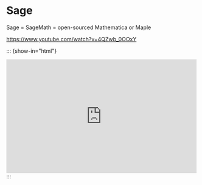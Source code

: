 # Sage

Sage = SageMath = open-sourced Mathematica or Maple

https://www.youtube.com/watch?v=4QZwb_0OOxY

::: {show-in="html"}
<iframe width=500 height=300 frameborder="0" allowfullscreen src="https://www.youtube.com/embed/4QZwb_0OOxY"></iframe>
:::
